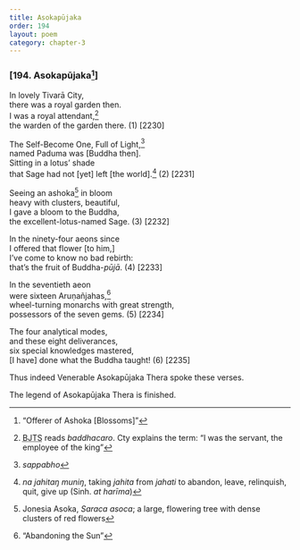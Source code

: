 ```yaml
---
title: Asokapūjaka
order: 194
layout: poem
category: chapter-3
---
```


### \[194. Asokapūjaka[^1]\]

In lovely Tivarā City,  
there was a royal garden then.  
I was a royal attendant,[^2]  
the warden of the garden there. (1) \[2230\]

The Self-Become One, Full of Light,[^3]  
named Paduma was \[Buddha then\].  
Sitting in a lotus’ shade  
that Sage had not \[yet\] left \[the world\].[^4] (2) \[2231\]

Seeing an ashoka[^5] in bloom  
heavy with clusters, beautiful,  
I gave a bloom to the Buddha,  
the excellent-lotus-named Sage. (3) \[2232\]

In the ninety-four aeons since  
I offered that flower \[to him,\]  
I’ve come to know no bad rebirth:  
that’s the fruit of Buddha-*pūjā*. (4) \[2233\]

In the seventieth aeon  
were sixteen Aruṇañjahas,[^6]  
wheel-turning monarchs with great strength,  
possessors of the seven gems. (5) \[2234\]

The four analytical modes,  
and these eight deliverances,  
six special knowledges mastered,  
\[I have\] done what the Buddha taught! (6) \[2235\]

Thus indeed Venerable Asokapūjaka Thera spoke these verses.

The legend of Asokapūjaka Thera is finished.

[^1]: “Offerer of Ashoka \[Blossoms\]”

[^2]: <abbr title="Buddha Jayanthi Tripitaka Series">BJTS</abbr> reads *baddhacaro*. Cty explains the term: “I was the servant, the employee of the king”

[^3]: *sappabho*

[^4]: *na jahitaŋ muniŋ*, taking *jahita* from *jahati* to abandon, leave, relinquish, quit, give up (Sinh. *at harīma*)

[^5]: Jonesia Asoka, *Saraca asoca*; a large, flowering tree with dense clusters of red flowers

[^6]: “Abandoning the Sun”

